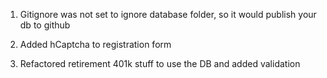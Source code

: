 1. Gitignore was not set to ignore database folder, so it would publish your db to github

2. Added hCaptcha to registration form

3. Refactored retirement 401k stuff to use the DB and added validation